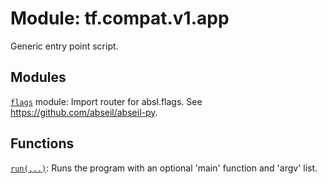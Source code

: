 <div itemscope itemtype="http://developers.google.com/ReferenceObject">
<meta itemprop="name" content="tf.compat.v1.app" />
<meta itemprop="path" content="Stable" />
</div>

# Module: tf.compat.v1.app

Generic entry point script.

<!-- Placeholder for "Used in" -->


## Modules

[`flags`](../../../tf/compat/v1/flags.md) module: Import router for absl.flags. See https://github.com/abseil/abseil-py.

## Functions

[`run(...)`](../../../tf/compat/v1/app/run.md): Runs the program with an optional 'main' function and 'argv' list.


